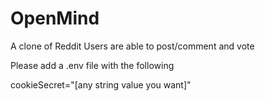 # OpenMind
A clone of Reddit
Users are able to post/comment and vote

Please add a .env file with the following

cookieSecret="[any string value you want]"
